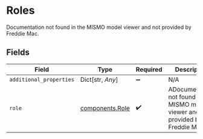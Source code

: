 # Roles

Documentation not found in the MISMO model viewer and not provided by Freddie Mac.


## Fields

| Field                                                                               | Type                                                                                | Required                                                                            | Description                                                                         |
| ----------------------------------------------------------------------------------- | ----------------------------------------------------------------------------------- | ----------------------------------------------------------------------------------- | ----------------------------------------------------------------------------------- |
| `additional_properties`                                                             | Dict[str, *Any*]                                                                    | :heavy_minus_sign:                                                                  | N/A                                                                                 |
| `role`                                                                              | [components.Role](../../models/shared/role.md)                                      | :heavy_check_mark:                                                                  | ADocumentation not found in the MISMO model viewer and not provided by Freddie Mac. |